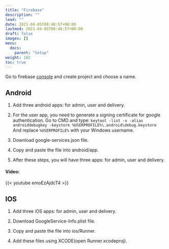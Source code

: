 ```yaml
---
title: "Firebase"
description: ""
lead: ""
date: 2021-04-05T08:48:57+00:00
lastmod: 2021-04-05T08:48:57+00:00
draft: false
images: []
menu:
  docs:
    parent: "Setup"
weight: 102
toc: true
---
```



Go to firebase [console](https://console.firebase.google.com/) and create project and choose a name.

## Android
1. Add three android apps: for admin, user and delivery.

2. For the user app, you need to generate a signing certificate for google
authentication. Go to CMD and type:
`keytool -list -v -alias androiddebugkey -keystore %USERPROFILE%\.android\debug.keystore`
And replace `%USERPROFILE%` with your Windows username.

3. Download google-services.json file.

4. Copy and paste the file into android/app.

5. After these steps, you will have three apps: for admin, user and delivery.

#### Video:

{{< youtube emoEzAjdcT4 >}}


## IOS
1. Add three iOS apps: for admin, user and delivery.

2. Download GoogleService-Info.plist file.

3. Copy and paste the file into ios/Runner.

4. Add these files using XCODE(open Runner.xcodeproj).
